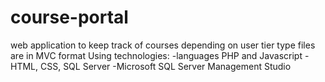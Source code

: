 # course-portal

web application to keep track of courses
depending on user tier type
files are in MVC format
Using technologies:
-languages PHP and Javascript
-HTML, CSS, SQL Server
-Microsoft SQL Server Management Studio
